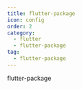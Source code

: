 ```yaml
---
title: flutter-package
icon: config
order: 2
category:
  - flutter
  - flutter-package
tag:
  - flutter-package
---
```


flutter-package